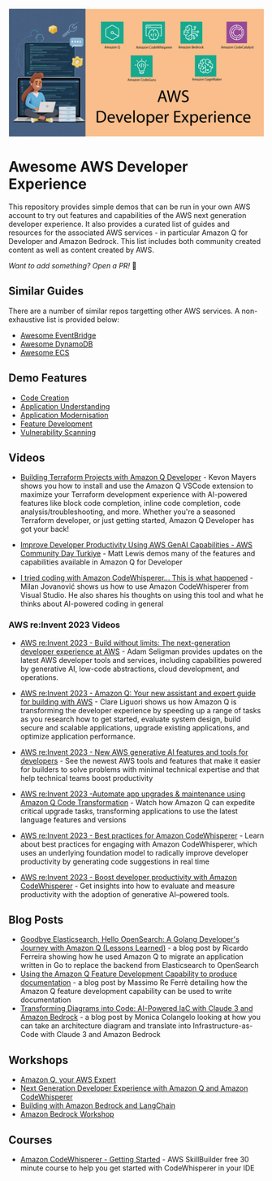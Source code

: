 ![DevEx](./AWS-Developer-Experience.png )

# Awesome AWS Developer Experience
This repository provides simple demos that can be run in your own AWS account to try out features and capabilities of the AWS next generation developer experience. It also provides a curated list of guides and resources for the associated AWS services - in particular Amazon Q for Developer and Amazon Bedrock. This list includes both community created content as well as content created by AWS.

_Want to add something? Open a PR!_ 🙂

## Similar Guides
There are a number of similar repos targetting other AWS services. A non-exhaustive list is provided below:

* [Awesome EventBridge](https://github.com/boyney123/awesome-eventbridge)
* [Awesome DynamoDB](https://github.com/alexdebrie/awesome-dynamodb)
* [Awesome ECS](https://github.com/nathanpeck/awesome-ecs)


## Demo Features

* [Code Creation](./1-code-creation/code-creation.md)
* [Application Understanding](./2-application-understanding/application-understanding.md)
* [Application Modernisation](./3-application-modernisation/application-modernisation.md)
* [Feature Development](./4-feature-development/feature-development.md)
* [Vulnerability Scanning](./5-vulnerability-scanning/vulnerability-scanning.md)

## Videos

* [Building Terraform Projects with Amazon Q Developer](https://www.youtube.com/watch?v=JSjOUX3zVg8) - Kevon Mayers shows you how to install and use the Amazon Q VSCode extension to maximize your Terraform development experience with AI-powered features like block code completion, inline code completion, code analysis/troubleshooting, and more. Whether you're a seasoned Terraform developer, or just getting started, Amazon Q Developer has got your back!

* [Improve Developer Productivity Using AWS GenAI Capabilities - AWS Community Day Turkiye](https://www.youtube.com/watch?v=xfux7vAp1qU) - Matt Lewis demos many of the features and capabilities available in Amazon Q for Developer

* [I tried coding with Amazon CodeWhisperer... This is what happened](https://www.youtube.com/watch?v=erO_6AX_DXk) - Milan Jovanović shows us how to use Amazon CodeWhisperer from Visual Studio. He also shares his thoughts on using this tool and what he thinks about AI-powered coding in general

### AWS re:Invent 2023 Videos

* [AWS re:Invent 2023 - Build without limits: The next-generation developer experience at AWS](https://www.youtube.com/watch?v=8mUosAh3gLc) - Adam Seligman provides updates on the latest AWS developer tools and services, including capabilities powered by generative AI, low-code abstractions, cloud development, and operations.

* [AWS re:Invent 2023 - Amazon Q: Your new assistant and expert guide for building with AWS](https://www.youtube.com/watch?v=lBJHJmkotcI) - Clare Liguori shows us how Amazon Q is transforming the developer experience by speeding up a range of tasks as you research how to get started, evaluate system design, build secure and scalable applications, upgrade existing applications, and optimize application performance.

* [AWS re:Invent 2023 - New AWS generative AI features and tools for developers](https://www.youtube.com/watch?v=pVtVGcVH8iw) - See the newest AWS tools and features that make it easier for builders to solve problems with minimal technical expertise and that help technical teams boost productivity

* [AWS re:Invent 2023 -Automate app upgrades & maintenance using Amazon Q Code Transformation](https://www.youtube.com/watch?v=LY76tak6Z1E) - Watch how Amazon Q can expedite critical upgrade tasks, transforming applications to use the latest language features and versions

* [AWS re:Invent 2023 - Best practices for Amazon CodeWhisperer](https://www.youtube.com/watch?v=F_dSkRHCXBc) - Learn about best practices for engaging with Amazon CodeWhisperer, which uses an underlying foundation model to radically improve developer productivity by generating code suggestions in real time

* [AWS re:Invent 2023 - Boost developer productivity with Amazon CodeWhisperer](https://www.youtube.com/watch?v=Kvx3ksVFB-E) - Get insights into how to evaluate and measure productivity with the adoption of generative AI–powered tools. 

## Blog Posts

* [Goodbye Elasticsearch, Hello OpenSearch: A Golang Developer's Journey with Amazon Q (Lessons Learned)](https://community.aws/content/2fBVnCWwN5TEa1wEWl5Wah7Vb2A/migrating-golang-project-using-elasticsearch-to-opensearch-with-amazonq) - a blog post by Ricardo Ferreira showing how he used Amazon Q to migrate an application written in Go to replace the backend from Elasticsearch to OpenSearch
* [Using the Amazon Q Feature Development Capability to produce documentation](https://it20.info/2024/3/using-the-amazon-q-feature-development-capability-to-produce-documentation/) - a blog post by Massimo Re Ferrè detailing how the Amazon Q feature development capability can be used to write documentation
* [Transforming Diagrams into Code: AI-Powered IaC with Claude 3 and Amazon Bedrock](https://letsmake.cloud/transforming-diagrams-into-code) - a blog post by Monica Colangelo looking at how you can take an architecture diagram and translate into Infrastructure-as-Code with Claude 3 and Amazon Bedrock

## Workshops

* [Amazon Q, your AWS Expert](https://catalog.us-east-1.prod.workshops.aws/workshops/140d775f-670f-4e22-96e0-545515e7b35f/en-US)
* [Next Generation Developer Experience with Amazon Q and Amazon CodeWhisperer](https://catalog.workshops.aws/next-gen-dev-data-analysis-with-q/en-US)
* [Building with Amazon Bedrock and LangChain](https://catalog.workshops.aws/building-with-amazon-bedrock/en-US)
* [Amazon Bedrock Workshop](https://catalog.us-east-1.prod.workshops.aws/workshops/a4bdb007-5600-4368-81c5-ff5b4154f518/en-US)

## Courses

* [Amazon CodeWhisperer - Getting Started](https://explore.skillbuilder.aws/learn/course/internal/view/elearning/16405/amazon-codewhisperer-getting-started) - AWS SkillBuilder free 30 minute course to help you get started with CodeWhisperer in your IDE